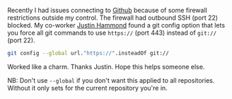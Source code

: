 <!-- 
.. title: When Git or SSH Protocols Blocked
.. slug: when-git-or-ssh-protocols-blocked
.. date: 2014-08-26 08:47:42 UTC-05:00
.. tags: git
.. link: 
.. description: 
.. type: text
-->

Recently I had issues connecting to [Github][2] because of some firewall restrictions outside my control.  The firewall had outbound SSH (port 22) blocked.  My co-worker [Justin Hammond][1] found a git config option that lets you force all git commands to use `https://` (port 443) instead of `git://` (port 22).

```bash
git config --global url."https://".insteadOf git://
```

Worked like a charm.  Thanks Justin.  Hope this helps someone else.

NB: Don't use `--global` if you don't want this applied to all repositories.  Without it only sets for the current repository you're in.

  [1]: https://github.com
  [2]: http://github.com/roaet
